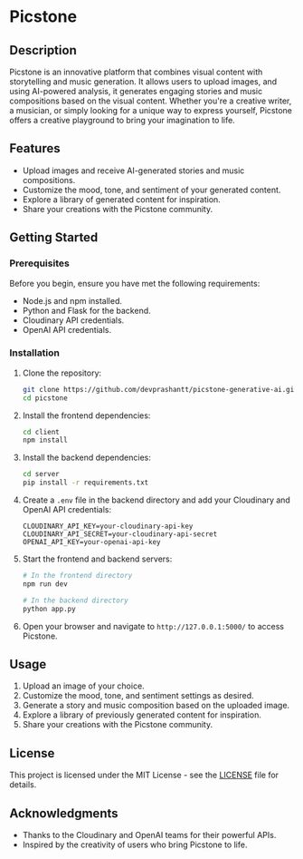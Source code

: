 # Picstone

## Description

Picstone is an innovative platform that combines visual content with storytelling and music generation. It allows users to upload images, and using AI-powered analysis, it generates engaging stories and music compositions based on the visual content. Whether you're a creative writer, a musician, or simply looking for a unique way to express yourself, Picstone offers a creative playground to bring your imagination to life.

## Features

- Upload images and receive AI-generated stories and music compositions.
- Customize the mood, tone, and sentiment of your generated content.
- Explore a library of generated content for inspiration.
- Share your creations with the Picstone community.

## Getting Started

### Prerequisites

Before you begin, ensure you have met the following requirements:

- Node.js and npm installed.
- Python and Flask for the backend.
- Cloudinary API credentials.
- OpenAI API credentials.

### Installation

1. Clone the repository:

   ```bash
   git clone https://github.com/devprashantt/picstone-generative-ai.git
   cd picstone
   ```

2. Install the frontend dependencies:

   ```bash
   cd client
   npm install
   ```

3. Install the backend dependencies:

   ```bash
   cd server
   pip install -r requirements.txt
   ```

4. Create a `.env` file in the backend directory and add your Cloudinary and OpenAI API credentials:

   ```env
   CLOUDINARY_API_KEY=your-cloudinary-api-key
   CLOUDINARY_API_SECRET=your-cloudinary-api-secret
   OPENAI_API_KEY=your-openai-api-key
   ```

5. Start the frontend and backend servers:

   ```bash
   # In the frontend directory
   npm run dev

   # In the backend directory
   python app.py
   ```

6. Open your browser and navigate to `http://127.0.0.1:5000/` to access Picstone.

## Usage

1. Upload an image of your choice.
2. Customize the mood, tone, and sentiment settings as desired.
3. Generate a story and music composition based on the uploaded image.
4. Explore a library of previously generated content for inspiration.
5. Share your creations with the Picstone community.

## License

This project is licensed under the MIT License - see the [LICENSE](LICENSE) file for details.

## Acknowledgments

- Thanks to the Cloudinary and OpenAI teams for their powerful APIs.
- Inspired by the creativity of users who bring Picstone to life.
